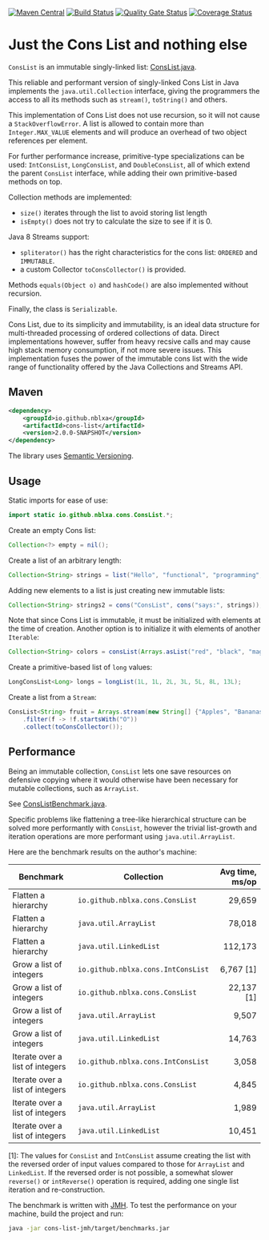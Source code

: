 [![Maven Central](https://maven-badges.herokuapp.com/maven-central/io.github.nblxa/cons-list/badge.svg)](https://maven-badges.herokuapp.com/maven-central/io.github.nblxa/cons-list)
[![Build Status](https://travis-ci.com/nblxa/cons-list.svg?branch=master)](https://travis-ci.com/nblxa/cons-list)
[![Quality Gate Status](https://sonarcloud.io/api/project_badges/measure?project=cons-list&metric=alert_status)](https://sonarcloud.io/dashboard?id=cons-list)
[![Coverage Status](https://coveralls.io/repos/github/nblxa/cons-list/badge.svg?branch=master)](https://coveralls.io/github/nblxa/cons-list?branch=master)

# Just the Cons List and nothing else

`ConsList` is an immutable singly-linked list:
[ConsList.java](cons-list/src/main/java/io/github/nblxa/ConsList.java).

This reliable and performant version of singly-linked
Cons List in Java implements the `java.util.Collection` interface, giving
the programmers the access to all its methods such as `stream()`,
`toString()` and others.

This implementation of Cons List does not use recursion, so it will
not cause a `StackOverflowError`. A list is allowed to contain more
than `Integer.MAX_VALUE` elements and will produce an overhead of two
object references per element.

For further performance increase, primitive-type specializations can be used:
`IntConsList`, `LongConsList`, and `DoubleConsList`, all of which extend
the parent `ConsList` interface, while adding their own primitive-based methods
on top.

Collection methods are implemented:
* `size()` iterates through the list to avoid storing list length
* `isEmpty()` does not try to calculate the size to see if it is 0.

Java 8 Streams support:
* `spliterator()` has the right characteristics for the cons list:
  `ORDERED` and `IMMUTABLE`.
* a custom Collector `toConsCollector()` is provided.

Methods `equals(Object o)` and `hashCode()` are also implemented
without recursion.

Finally, the class is `Serializable`.

Cons List, due to its simplicity and immutability, is an ideal data
structure for multi-threaded processing of ordered collections of data.
Direct implementations however, suffer from heavy recsive calls
and may cause high stack memory consumption, if not more severe issues.
This implementation fuses the power of the immutable cons list
with the wide range of functionality offered by the Java Collections
and Streams API.

## Maven

```xml
<dependency>
    <groupId>io.github.nblxa</groupId>
    <artifactId>cons-list</artifactId>
    <version>2.0.0-SNAPSHOT</version>
</dependency>
```

The library uses [Semantic Versioning](https://semver.org).

## Usage

Static imports for ease of use:

```java
import static io.github.nblxa.cons.ConsList.*;
```

Create an empty Cons list:

```java
Collection<?> empty = nil();
```

Create a list of an arbitrary length:

```java
Collection<String> strings = list("Hello", "functional", "programming", "!");
```

Adding new elements to a list is just creating new immutable lists:

```java
Collection<String> strings2 = cons("ConsList", cons("says:", strings));
```

Note that since Cons List is immutable, it must be initialized with elements
at the time of creation. Another option is to initialize it with elements of
another `Iterable`:

```java
Collection<String> colors = consList(Arrays.asList("red", "black", "magenta"));
```

Create a primitive-based list of `long` values:

```java
LongConsList<Long> longs = longList(1L, 1L, 2L, 3L, 5L, 8L, 13L);
```

Create a list from a `Stream`:

```java
ConsList<String> fruit = Arrays.stream(new String[] {"Apples", "Bananas", "Oranges"})
    .filter(f -> !f.startsWith("O"))
    .collect(toConsCollector());
```

## Performance

Being an immutable collection, `ConsList` lets one save resources on defensive
copying where it would otherwise have been necessary for mutable collections,
such as `ArrayList`.  

See [ConsListBenchmark.java](cons-list-jmh/src/main/java/io/github/nblxa/ConsListBenchmark.java).

Specific problems like flattening a tree-like hierarchical structure can be
solved more performantly with `ConsList`, however the trivial list-growth and
iteration operations are more performant using `java.util.ArrayList`.

Here are the benchmark results on the author's machine:

Benchmark | Collection | Avg time, ms/op
--------- | ---------- | ----:
Flatten a hierarchy | `io.github.nblxa.cons.ConsList` | 29,659
Flatten a hierarchy | `java.util.ArrayList` | 78,018
Flatten a hierarchy | `java.util.LinkedList` | 112,173
Grow a list of integers | `io.github.nblxa.cons.IntConsList` | 6,767 [1]
Grow a list of integers | `io.github.nblxa.cons.ConsList` | 22,137 [1]
Grow a list of integers | `java.util.ArrayList` | 9,507
Grow a list of integers | `java.util.LinkedList` | 14,763
Iterate over a list of integers | `io.github.nblxa.cons.IntConsList` | 3,058
Iterate over a list of integers | `io.github.nblxa.cons.ConsList` | 4,845
Iterate over a list of integers | `java.util.ArrayList` | 1,989
Iterate over a list of integers | `java.util.LinkedList` | 10,451

[1]: The values for `ConsList` and `IntConsList` assume creating the list with
the reversed order of input values compared to those for `ArrayList` and `LinkedList`.
If the reversed order is not possible, a somewhat slower `reverse()` or `intReverse()`
operation is required, adding one single list iteration and re-construction.

The benchmark is written with [JMH](https://openjdk.java.net/projects/code-tools/jmh/).
To test the performance on your machine, build the project and run:
```bash
java -jar cons-list-jmh/target/benchmarks.jar
```
